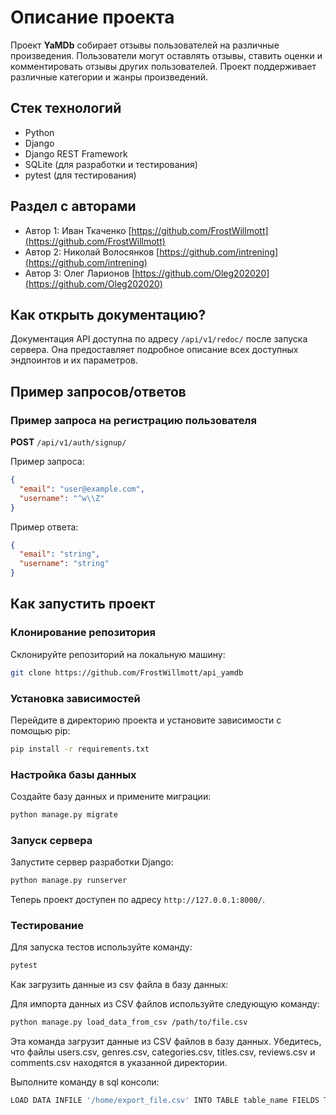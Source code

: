 # Описание проекта

Проект **YaMDb** собирает отзывы пользователей на различные произведения.
Пользователи могут оставлять отзывы, ставить оценки и комментировать отзывы
других пользователей. Проект поддерживает различные категории и жанры
произведений.

## Стек технологий

- Python
- Django
- Django REST Framework
- SQLite (для разработки и тестирования)
- pytest (для тестирования)

## Раздел с авторами

- Автор 1: Иван
  Ткаченко [https://github.com/FrostWillmott](https://github.com/FrostWillmott)
- Автор 2: Николай
  Волосянков [https://github.com/intrening](https://github.com/intrening)
- Автор 3: Олег
  Ларионов [https://github.com/Oleg202020](https://github.com/Oleg202020)

## Как открыть документацию?

Документация API доступна по адресу `/api/v1/redoc/` после запуска сервера. Она
предоставляет подробное описание всех доступных эндпоинтов и их параметров.

## Пример запросов/ответов

### Пример запроса на регистрацию пользователя

**POST** `/api/v1/auth/signup/`

Пример запроса:

```json
{
  "email": "user@example.com",
  "username": "^w\\Z"
}
```

Пример ответа:

```json
{
  "email": "string",
  "username": "string"
}
```

## Как запустить проект

### Клонирование репозитория

Склонируйте репозиторий на локальную машину:

```bash
git clone https://github.com/FrostWillmott/api_yamdb
```

### Установка зависимостей

Перейдите в директорию проекта и установите зависимости с помощью pip:

```bash
pip install -r requirements.txt
```

### Настройка базы данных

Создайте базу данных и примените миграции:

```bash
python manage.py migrate
```

### Запуск сервера

Запустите сервер разработки Django:

```bash
python manage.py runserver
```

Теперь проект доступен по адресу `http://127.0.0.1:8000/`.

### Тестирование

Для запуска тестов используйте команду:

```bash
pytest
```

Как загрузить данные из csv файла в базу данных:

Для импорта данных из CSV файлов используйте следующую команду:

```bash
python manage.py load_data_from_csv /path/to/file.csv
```

Эта команда загрузит данные из CSV файлов в базу данных. Убедитесь, что файлы
users.csv, genres.csv, categories.csv, titles.csv, reviews.csv и comments.csv
находятся в указанной директории.

Выполните команду в sql консоли:

```bash
LOAD DATA INFILE '/home/export_file.csv' INTO TABLE table_name FIELDS TERMINATED BY ',' ENCLOSED BY '"' LINES TERMINATED BY '/n' IGNORE 1 ROWS;
```